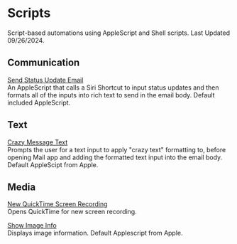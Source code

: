# Scripts
Script-based automations using AppleScript and Shell scripts. Last Updated 09/26/2024.

## Communication
[Send Status Update Email](https://github.com/calikasten/scripts/blob/master/Send%20Status%20Update%20Email.scpt) <br>
An AppleScript that calls a Siri Shortcut to input status updates and then formats all of the inputs into rich text to send in the email body. Default included AppleScript.

## Text
[Crazy Message Text](https://github.com/calikasten/scripts/blob/master/Crazy%20Message%20Text.scpt) <br>
Prompts the user for a text input to apply "crazy text" formatting to, before opening Mail app and adding the formatted text input into the email body. Default AppleScipt from Apple.

## Media
[New QuickTime Screen Recording](https://github.com/calikasten/scripts/blob/master/New%20QuickTime%20Screen%20Recording.scpt) <br>
Opens QuickTime for new screen recording. 

[Show Image Info](https://github.com/calikasten/scripts/blob/master/Show%20Image%20Info.applescript) <br>
Displays image information. Default Applescript from Apple.
